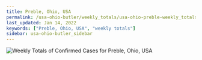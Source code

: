 ```yaml
---
title: Preble, Ohio, USA
permalink: /usa-ohio-butler/weekly_totals/usa-ohio-preble-weekly_totals.html
last_updated: Jan 14, 2022
keywords: ["Preble, Ohio, USA", "weekly totals"]
sidebar: usa-ohio-butler_sidebar
---
```


![Weekly Totals of Confirmed Cases for Preble, Ohio, USA](/covid_tracker/images/graphs/usa-ohio-preble-weekly_totals_graph.png)

